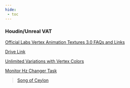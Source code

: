 ```yaml
---
hide:
 - toc
---
```



### Houdin/Unreal VAT
[Official Labs Vertex Animation Textures 3.0 FAQs and Links](https://www.sidefx.com/forum/topic/81422/)

[Drive Link](https://drive.google.com/drive/u/0/folders/1Tq7CExY8k103MJDVbi96GqIBm8P6S0Qn)

[Unlimited Variations with Vertex Colors](https://www.artstation.com/blogs/mohamad_salame1/qegy/unlimited-variations-with-vertex-colors)

[Monitor Hz Changer Task](https://gaming.stackexchange.com/questions/148651/how-can-i-set-the-resolution-and-refresh-rate-when-the-game-starts)

>[Song of Ceylon](http://www.colonialfilm.org.uk/node/486/)